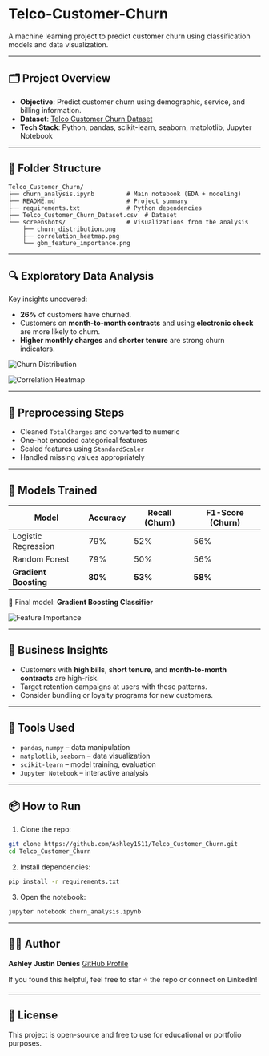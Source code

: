 # Telco-Customer-Churn
A machine learning project to predict customer churn using classification models and data visualization.

---

## 🗂 Project Overview

* **Objective**: Predict customer churn using demographic, service, and billing information.
* **Dataset**: [Telco Customer Churn Dataset](https://www.kaggle.com/datasets/blastchar/telco-customer-churn)
* **Tech Stack**: Python, pandas, scikit-learn, seaborn, matplotlib, Jupyter Notebook

---

## 📁 Folder Structure

```
Telco_Customer_Churn/
├── churn_analysis.ipynb         # Main notebook (EDA + modeling)
├── README.md                    # Project summary
├── requirements.txt             # Python dependencies
├── Telco_Customer_Churn_Dataset.csv  # Dataset 
└── screenshots/                 # Visualizations from the analysis
    ├── churn_distribution.png
    ├── correlation_heatmap.png
    └── gbm_feature_importance.png
```

---

## 🔍 Exploratory Data Analysis

Key insights uncovered:

* **26%** of customers have churned.
* Customers on **month-to-month contracts** and using **electronic check** are more likely to churn.
* **Higher monthly charges** and **shorter tenure** are strong churn indicators.

![Churn Distribution](screenshots/churn_distribution.png)

![Correlation Heatmap](screenshots/correlation_heatmap.png)

---

## 🧼 Preprocessing Steps

* Cleaned `TotalCharges` and converted to numeric
* One-hot encoded categorical features
* Scaled features using `StandardScaler`
* Handled missing values appropriately

---

## 🤖 Models Trained

| Model                 | Accuracy | Recall (Churn) | F1-Score (Churn) |
| --------------------- | -------- | -------------- | ---------------- |
| Logistic Regression   | 79%      | 52%            | 56%              |
| Random Forest         | 79%      | 50%            | 56%              |
| **Gradient Boosting** | **80%**  | **53%**        | **58%**          |

📌 Final model: **Gradient Boosting Classifier**

![Feature Importance](screenshots/gbm_feature_importance.png)

---

## 🧠 Business Insights

* Customers with **high bills**, **short tenure**, and **month-to-month contracts** are high-risk.
* Target retention campaigns at users with these patterns.
* Consider bundling or loyalty programs for new customers.

---

## 🧰 Tools Used

* `pandas`, `numpy` – data manipulation
* `matplotlib`, `seaborn` – data visualization
* `scikit-learn` – model training, evaluation
* `Jupyter Notebook` – interactive analysis

---

## 📦 How to Run

1. Clone the repo:

```bash
git clone https://github.com/Ashley1511/Telco_Customer_Churn.git
cd Telco_Customer_Churn
```

2. Install dependencies:

```bash
pip install -r requirements.txt
```

3. Open the notebook:

```bash
jupyter notebook churn_analysis.ipynb
```

---

## 🙋‍♂️ Author

**Ashley Justin Denies**
[GitHub Profile](https://github.com/Ashley1511)

If you found this helpful, feel free to star ⭐ the repo or connect on LinkedIn!

---

## 🧩 License

This project is open-source and free to use for educational or portfolio purposes.

